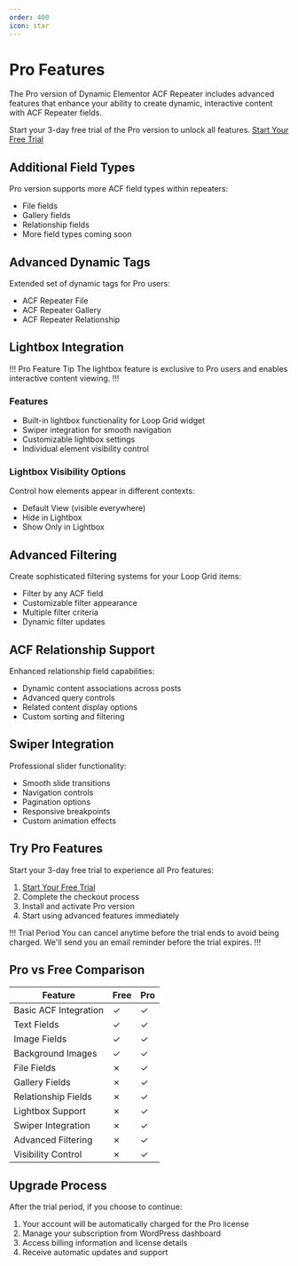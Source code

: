 ```yaml
---
order: 400
icon: star
---
```


# Pro Features

The Pro version of Dynamic Elementor ACF Repeater includes advanced features that enhance your ability to create dynamic, interactive content with ACF Repeater fields.

Start your 3-day free trial of the Pro version to unlock all features. [Start Your Free Trial](https://checkout.freemius.com/mode/dialog/plugin/16334/plan/27245/?trial=paid)

## Additional Field Types

Pro version supports more ACF field types within repeaters:
- File fields
- Gallery fields
- Relationship fields
- More field types coming soon

## Advanced Dynamic Tags

Extended set of dynamic tags for Pro users:
- ACF Repeater File
- ACF Repeater Gallery
- ACF Repeater Relationship

## Lightbox Integration

!!! Pro Feature Tip
The lightbox feature is exclusive to Pro users and enables interactive content viewing.
!!!

### Features
- Built-in lightbox functionality for Loop Grid widget
- Swiper integration for smooth navigation
- Customizable lightbox settings
- Individual element visibility control

### Lightbox Visibility Options
Control how elements appear in different contexts:
- Default View (visible everywhere)
- Hide in Lightbox
- Show Only in Lightbox

## Advanced Filtering

Create sophisticated filtering systems for your Loop Grid items:
- Filter by any ACF field
- Customizable filter appearance
- Multiple filter criteria
- Dynamic filter updates

## ACF Relationship Support

Enhanced relationship field capabilities:
- Dynamic content associations across posts
- Advanced query controls
- Related content display options
- Custom sorting and filtering

## Swiper Integration

Professional slider functionality:
- Smooth slide transitions
- Navigation controls
- Pagination options
- Responsive breakpoints
- Custom animation effects

## Try Pro Features

Start your 3-day free trial to experience all Pro features:
1. [Start Your Free Trial](https://checkout.freemius.com/mode/dialog/plugin/16334/plan/27245/?trial=paid)
2. Complete the checkout process
3. Install and activate Pro version
4. Start using advanced features immediately

!!! Trial Period
You can cancel anytime before the trial ends to avoid being charged.
We'll send you an email reminder before the trial expires.
!!!

## Pro vs Free Comparison

| Feature | Free | Pro |
|---------|------|-----|
| Basic ACF Integration | ✓ | ✓ |
| Text Fields | ✓ | ✓ |
| Image Fields | ✓ | ✓ |
| Background Images | ✓ | ✓ |
| File Fields | ✗ | ✓ |
| Gallery Fields | ✗ | ✓ |
| Relationship Fields | ✗ | ✓ |
| Lightbox Support | ✗ | ✓ |
| Swiper Integration | ✗ | ✓ |
| Advanced Filtering | ✗ | ✓ |
| Visibility Control | ✗ | ✓ |

## Upgrade Process

After the trial period, if you choose to continue:
1. Your account will be automatically charged for the Pro license
2. Manage your subscription from WordPress dashboard
3. Access billing information and license details
4. Receive automatic updates and support 